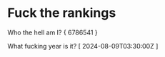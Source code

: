 # Fuck the rankings

Who the hell am I?
{ 6786541 }

What fucking year is it?
[ 2024-08-09T03:30:00Z ]

